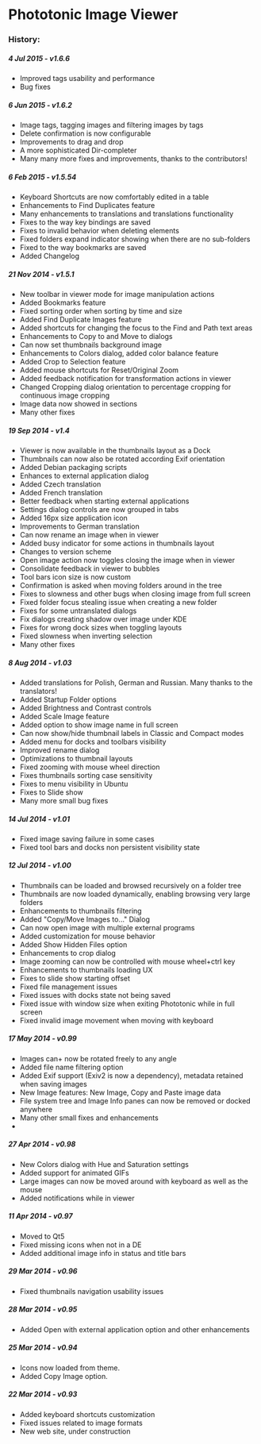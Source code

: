 # Phototonic Image Viewer

### History:

##### 4 Jul 2015 - v1.6.6
+ Improved tags usability and performance
+ Bug fixes

##### 6 Jun 2015 - v1.6.2
+ Image tags, tagging images and filtering images by tags
+ Delete confirmation is now configurable
+ Improvements to drag and drop
+ A more sophisticated Dir-completer
+ Many many more fixes and improvements, thanks to the contributors!

##### 6 Feb 2015 - v1.5.54
+ Keyboard Shortcuts are now comfortably edited in a table
+ Enhancements to Find Duplicates feature
+ Many enhancements to translations and translations functionality
+ Fixes to the way key bindings are saved
+ Fixes to invalid behavior when deleting elements
+ Fixed folders expand indicator showing when there are no sub-folders
+ Fixed to the way bookmarks are saved
+ Added Changelog

##### 21 Nov 2014 - v1.5.1
+ New toolbar in viewer mode for image manipulation actions
+ Added Bookmarks feature
+ Fixed sorting order when sorting by time and size
+ Added Find Duplicate Images feature
+ Added shortcuts for changing the focus to the Find and Path text areas
+ Enhancements to Copy to and Move to dialogs
+ Can now set thumbnails background image
+ Enhancements to Colors dialog, added color balance feature
+ Added Crop to Selection feature
+ Added mouse shortcuts for Reset/Original Zoom
+ Added feedback notification for transformation actions in viewer
+ Changed Cropping dialog orientation to percentage cropping for continuous image cropping
+ Image data now showed in sections
+ Many other fixes

##### 19 Sep 2014 - v1.4
+ Viewer is now available in the thumbnails layout as a Dock
+ Thumbnails can now also be rotated according Exif orientation
+ Added Debian packaging scripts
+ Enhances to external application dialog
+ Added Czech translation
+ Added French translation
+ Better feedback when starting external applications
+ Settings dialog controls are now grouped in tabs
+ Added 16px size application icon
+ Improvements to German translation
+ Can now rename an image when in viewer
+ Added busy indicator for some actions in thumbnails layout
+ Changes to version scheme
+ Open image action now toggles closing the image when in viewer
+ Consolidate feedback in viewer to bubbles
+ Tool bars icon size is now custom
+ Confirmation is asked when moving folders around in the tree
+ Fixes to slowness and other bugs when closing image from full screen
+ Fixed folder focus stealing issue when creating a new folder
+ Fixes for some untranslated dialogs
+ Fix dialogs creating shadow over image under KDE
+ Fixes for wrong dock sizes when toggling layouts
+ Fixed slowness when inverting selection
+ Many other fixes

#####  8 Aug 2014 - v1.03
+ Added translations for Polish, German and Russian. Many thanks to the translators!
+ Added Startup Folder options
+ Added Brightness and Contrast controls
+ Added Scale Image feature
+ Added option to show image name in full screen
+ Can now show/hide thumbnail labels in Classic and Compact modes
+ Added menu for docks and toolbars visibility
+ Improved rename dialog
+ Optimizations to thumbnail layouts
+ Fixed zooming with mouse wheel direction
+ Fixes thumbnails sorting case sensitivity
+ Fixes to menu visibility in Ubuntu
+ Fixes to Slide show
+ Many more small bug fixes

##### 14 Jul 2014 - v1.01
+ Fixed image saving failure in some cases
+ Fixed tool bars and docks non persistent visibility state

##### 12 Jul 2014 - v1.00
+ Thumbnails can be loaded and browsed recursively on a folder tree
+ Thumbnails are now loaded dynamically, enabling browsing very large folders
+ Enhancements to thumbnails filtering
+ Added "Copy/Move Images to..." Dialog
+ Can now open image with multiple external programs
+ Added customization for mouse behavior
+ Added Show Hidden Files option
+ Enhancements to crop dialog
+ Image zooming can now be controlled with mouse wheel+ctrl key
+ Enhancements to thumbnails loading UX
+ Fixes to slide show starting offset
+ Fixed file management issues
+ Fixed issues with docks state not being saved
+ Fixed issue with window size when exiting Phototonic while in full screen
+ Fixed invalid image movement when moving with keyboard

##### 17 May 2014 - v0.99
+ Images can+  now be rotated freely to any angle
+ Added file name filtering option
+ Added Exif support (Exiv2 is now a dependency), metadata retained when saving images
+ New Image features: New Image, Copy and Paste image data
+ File system tree and Image Info panes can now be removed or docked anywhere
+ Many other small fixes and enhancements
+ 
##### 27 Apr 2014 - v0.98
+ New Colors dialog with Hue and Saturation settings
+ Added support for animated GIFs
+ Large images can now be moved around with keyboard as well as the mouse
+ Added notifications while in viewer

##### 11 Apr 2014 - v0.97
+ Moved to Qt5
+ Fixed missing icons when not in a DE
+ Added additional image info in status and title bars

##### 29 Mar 2014 - v0.96
+ Fixed thumbnails navigation usability issues

##### 28 Mar 2014 - v0.95
+ Added Open with external application option and other enhancements

##### 25 Mar 2014 - v0.94
+ Icons now loaded from theme.
+ Added Copy Image option.

#####  22 Mar 2014 - v0.93
+ Added keyboard shortcuts customization
+ Fixed issues related to image formats
+ New web site, under construction
